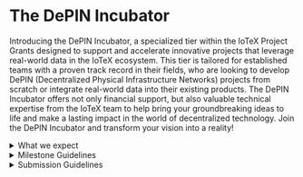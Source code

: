 # The DePIN Incubator

Introducing the DePIN Incubator, a specialized tier within the IoTeX Project Grants designed to support and accelerate innovative projects that leverage real-world data in the IoTeX ecosystem. This tier is tailored for established teams with a proven track record in their fields, who are looking to develop DePIN (Decentralized Physical Infrastructure Networks) projects from scratch or integrate real-world data into their existing products. The DePIN Incubator offers not only financial support, but also valuable technical expertise from the IoTeX team to help bring your groundbreaking ideas to life and make a lasting impact in the world of decentralized technology. Join the DePIN Incubator and transform your vision into a reality!

<details>

<summary>What we expect</summary>

* **Proven expertise:** \
  Teams applying for the DePIN Incubator must demonstrate their expertise in the relevant field, with a strong portfolio of past projects or products, GitHub repositories, or other relevant work that showcases their capabilities.
* **Existing product or clear project plan:** \
  Applicants should either have an existing product they wish to integrate with real-world data or a well-defined project plan for building a DePIN solution from scratch. A clear roadmap, timeline, and goals should be included in the application.
* **Commitment to the IoTeX ecosystem:** \
  Teams must express a genuine interest in contributing to the growth and development of the IoTeX ecosystem, with a focus on leveraging DePIN technology.
* **Regular progress updates:** \
  Teams are expected to provide regular progress updates on their project, including any challenges, achievements, or adjustments to the initial plan.
* **Active collaboration with the IoTeX team:** \
  Teams should actively engage with the IoTeX team and seek their technical expertise and support when needed. This collaboration will ensure the project's success and seamless integration within the IoTeX ecosystem.
* **Completion of project milestones:** \
  Teams are expected to achieve the milestones outlined in their project plan, demonstrating their ability to deliver results and contribute to the growth of the DePIN ecosystem.

</details>

<details>

<summary>Milestone Guidelines</summary>

* **Number of Milestones:** \
  We encourage projects to stick to 3 or 4 milestones, unless strictly necessary.
* **Completion Time:** \
  Completing a submission should not take much more than 6 months (if you're applying for a larger project, think about splitting it into multiple submissions)
* **Metrics:**\
  Each milestone should be directly connected to verifiable and measurable metrics (**number of active devices, volume of IoT data, minimum TVL**, **transaction volume**, **number of users**, etc...). You need to also be able to show how these metrics have been maintained of a certain period of time.
* **Funds distribution across milestones:**\
  5% - 15% - 30% - 50%\


</details>

<details>

<summary>Submission Guidelines</summary>

* **Project overview:** \
  Provide a detailed description of your project, including its background, purpose, and the problem it aims to solve.
* **Nature of your project:**\
  It would be good for you and your team to include some of the following info about the nature of your project. Is your project open source? Are you committing to staking a certain amount of IOTX tokens on the IoTeX chain? Are you thinking of donating a percentage of your tokens to the IoTeX Foundation? \
  **NOTE** that this info is not required, nor will it impact the outcome of your proposal, but it's definitely great to include if it applies to you in any way.&#x20;
* **Integration plan:** \
  Outline the steps your team will take to integrate the dApp or tool with the IoTeX ecosystem, including the estimated timeline and required resources.
* **Team information:** \
  Introduce your team members, their roles, and their relevant experience or skills that will contribute to the success of the integration.
* **Funding request:** \
  Specify the amount of funding requested, along with a clear breakdown of how the funds will be utilized throughout the integration process.
* **Milestones**: \
  Define the key milestones for your project, including expected completion dates and measurable outcomes to gauge progress.
* **Technical documentation:** \
  Provide any technical documentation necessary for the IoTeX team to understand the project and its requirements, including architectural diagrams, API specifications, or other relevant technical materials.
* **Budget breakdown:** \
  Provide a detailed breakdown of the project budget, specifying how the requested funds will be allocated, and any additional resources required to complete the project.

</details>
